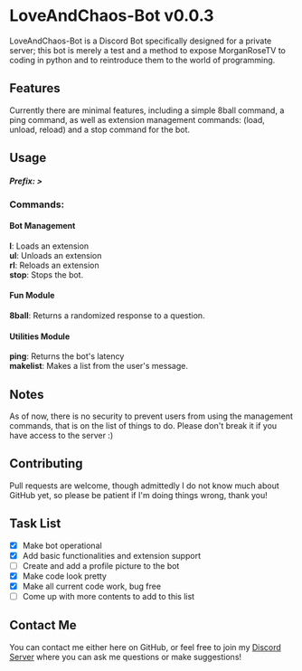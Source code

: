 # LoveAndChaos-Bot v0.0.3

LoveAndChaos-Bot is a Discord Bot specifically designed for a private server; this bot is merely a test and a method to expose MorganRoseTV to coding in python and to reintroduce them to the world of programming.

## Features

Currently there are minimal features, including a simple 8ball command, a ping command, as well as extension management commands: (load, unload, reload) and a stop command for the bot.

## Usage

#### ***Prefix: >***
### Commands:
#### Bot Management
**l**: Loads an extension\
**ul**: Unloads an extension\
**rl**: Reloads an extension\
**stop**: Stops the bot.
#### Fun Module
**8ball**: Returns a randomized response to a question.
#### Utilities Module
**ping**: Returns the bot's latency\
**makelist**: Makes a list from the user's message.

## Notes

As of now, there is no security to prevent users from using the management commands, that is on the list of things to do. Please don't break it if you have access to the server :)

## Contributing

Pull requests are welcome, though admittedly I do not know much about GitHub yet, so please be patient if I'm doing things wrong, thank you!

## Task List
- [x] Make bot operational
- [x] Add basic functionalities and extension support
- [ ] Create and add a profile picture to the bot
- [x] Make code look pretty
- [x] Make all current code work, bug free
- [ ] Come up with more contents to add to this list

## Contact Me
You can contact me either here on GitHub, or feel free to join my [Discord Server](https://discord.gg/fnt7YuzdMq) where you can ask me questions or make suggestions!